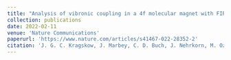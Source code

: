 ```yaml
---
title: "Analysis of vibronic coupling in a 4f molecular magnet with FIRMS"
collection: publications
date: 2022-02-11
venue: 'Nature Communications'
paperurl: 'https://www.nature.com/articles/s41467-022-28352-2'
citation: 'J. G. C. Kragskow, J. Marbey, C. D. Buch, J. Nehrkorn, M. Ozerov, S. Piligkos, S. Hill and N. F. Chilton, <i>Nat. Commun.</i>, 2022, <b>13</b>, 825'
---
```

